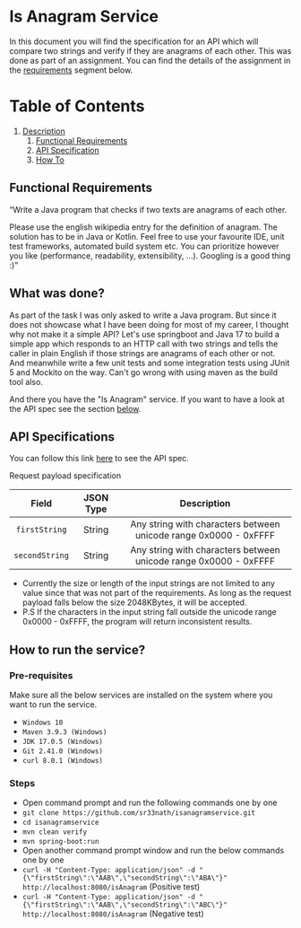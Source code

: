 # Is Anagram Service #

In this document you will find the specification for an API which will compare two strings 
and verify if they are anagrams of each other. This was done as part of an assignment. You can find the details of the 
assignment in the [requirements](#requirements) segment below.

# Table of Contents

1. [Description](#description)
    1. [Functional Requirements](#requirements)
    2. [API Specification](#specifications)
    3. [How To](#howto)


## Functional Requirements <a name="requirements"></a> ##

“Write a Java program that checks if two texts are anagrams of each other.

Please use the english wikipedia entry for the definition of anagram.
The solution has to be in Java or Kotlin.
Feel free to use your favourite IDE, unit test frameworks, automated build system etc.
You can prioritize however you like (performance, readability, extensibility, …).
Googling is a good thing :)”

## What was done? <a name="description"></a> ##

As part of the task I was only asked to write a Java program. But since it does not showcase what I have been doing 
for most of my career, I thought why not make it a simple API? 
Let's use springboot and Java 17 to build a simple app which responds to an HTTP call with two strings and tells the 
caller in plain English if those strings are anagrams of each other or not. And meanwhile write a few unit tests and 
some integration tests using JUnit 5 and Mockito on the way. Can't go wrong with using maven as the build tool also.

And there you have the "Is Anagram" service. If you want to 
have a look at the API spec see the section [below](#specifications).

## API Specifications <a name="specifications"></a> ##
You can follow this link [here](https://petstore.swagger.io/?url=https://raw.githubusercontent.com/sr33nath/isanagramservice/main/isAnagram-openapi-3.0.3.yml) to see the API spec.

Request payload specification

|     Field      | JSON Type |                           Description                            |
|:--------------:|:---------:|:----------------------------------------------------------------:|
| `firstString`  |  String   | Any string with characters between unicode range 0x0000 - 0xFFFF |
| `secondString` |  String   | Any string with characters between unicode range 0x0000 - 0xFFFF |

* Currently the size or length of the input strings are not limited to any value since that was not part of 
the requirements. As long as the request payload falls below the size 2048KBytes, it will be accepted.
* P.S If the characters in the input string fall outside the unicode range 0x0000 - 0xFFFF, 
the program will return inconsistent results.

## How to run the service? <a name="howto"></a> ##

### Pre-requisites ###
Make sure all the below services are installed on the system where you want to run the service.
* `Windows 10`
* `Maven 3.9.3 (Windows)`
* `JDK 17.0.5 (Windows)`
* `Git 2.41.0 (Windows)`
* `curl 8.0.1 (Windows)`

### Steps ###

* Open command prompt and run the following commands one by one
* `git clone https://github.com/sr33nath/isanagramservice.git`
* `cd isanagramservice`
* `mvn clean verify`
* `mvn spring-boot:run`
* Open another command prompt window and run the below commands one by one
* `curl -H "Content-Type: application/json" -d "{\"firstString\":\"AAB\",\"secondString\":\"ABA\"}" http://localhost:8080/isAnagram` (Positive test)
* `curl -H "Content-Type: application/json" -d "{\"firstString\":\"AAB\",\"secondString\":\"ABC\"}" http://localhost:8080/isAnagram` (Negative test)